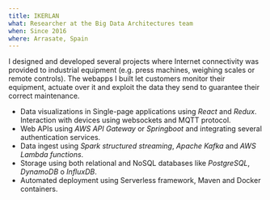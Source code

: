 ```yaml
---
title: IKERLAN
what: Researcher at the Big Data Architectures team
when: Since 2016
where: Arrasate, Spain
---
```


I designed and developed several projects where Internet connectivity was provided to industrial equipment (e.g. press machines, weighing scales or remote controls). The webapps I built let customers monitor their equipment, actuate over it and exploit the data they send to guarantee their correct maintenance.

  - Data visualizations in Single-page applications using _React_ and _Redux_. Interaction with devices using websockets and MQTT protocol.
  - Web APIs using _AWS API Gateway_ or _Springboot_ and integrating several authentication services.
  - Data ingest using _Spark structured streaming_, _Apache Kafka_ and _AWS Lambda functions_.
  - Storage using both relational and NoSQL databases like _PostgreSQL_, _DynamoDB_ o _InfluxDB_.
  - Automated deployment using Serverless framework, Maven and Docker containers.

